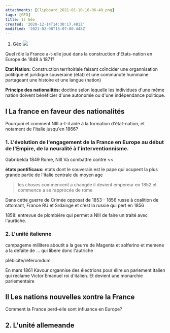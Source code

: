 ```yaml
---
attachments: [Clipboard_2021-01-10-16-06-48.png]
tags: [GEO]
title: 1) Géo
created: '2020-12-14T14:30:17.481Z'
modified: '2021-02-08T15:07:00.448Z'
---
```


1) Géo
![](@attachment/Clipboard_2021-01-10-16-06-48.png)

Quel rôle la France a-t-elle joué dans la construction d'Etats-nation en Europe de 1848 à 1871? 

**Etat Nation:** Construction territoiriale faisant coïncider une organnisation politique et juridique souveraine (état) et une communoté hummaine partageant une histoire et une langue (nation)

**Principe des nationalités:** doctine selon lequelle les individues d'une même nation doivent bénéficier d'une autonomie ou d'une indépendance politique.

## I La france en faveur des nationalités

Pourquoi et comment NIII a-t-il aidé à la formation d'état-nation, et notament de l'Italie jusqu'en 1866?

### 1. L'évolution de l'engagement de la France en Europe au début de l'Empire, de la neuralité à l'interventionnisme.

Gabribelda 1849 Rome, NIII Va combattre contre <<

**états pontificaux:** etats dont le souverain est le pape qui ocupent la plus grande partie de l'italie centrale du moyen age

> les choses commencent a changée il devient empereur en 1852 et commence a se rapprocée de rome

Dans cette guerre de Crimée opposat de 1853 - 1856 russe à coalition de ottomant, France RU et Srdainge et c'est la russie qui pert en 1856

1858: entrevue de plombière qui permet a NIII de faire un traité avec l'aurtiche.

### 2. L'unité italienne

campageme millitere aboutit a la geurre de Magenta et solferino et memene a la défaite de ... qui libere donc l'autriche

plébicite/réferumdum

En mars 1861 Kavour organnise des électrions pour élire un parlement italien qui réclame Victor Emanuel roi d'italien. Et devient une monarchie parlementaire 

## II Les nations nouvelles xontre la France
Comment la France perd-elle sont influance en Europe?

## 2. L'unité allemeande


